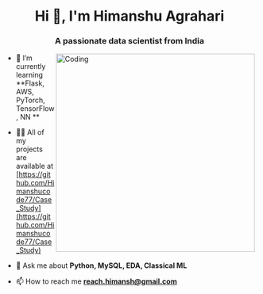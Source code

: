 <h1 align="center">Hi 👋, I'm Himanshu Agrahari</h1>
<h3 align="center">A passionate data scientist from India</h3>

<img align="right" alt="Coding" width="400" src="https://cdn.dribbble.com/users/1019864/screenshots/3079099/media/6926dbbe73b43f4ec5fe67c721489033.gif">

- 🌱 I’m currently learning **Flask, AWS, PyTorch, TensorFlow, NN **

- 👨‍💻 All of my projects are available at [https://github.com/Himanshucode77/Case_Study](https://github.com/Himanshucode77/Case_Study)

- 💬 Ask me about **Python, MySQL, EDA, Classical ML**

- 📫 How to reach me **reach.himansh@gmail.com**


